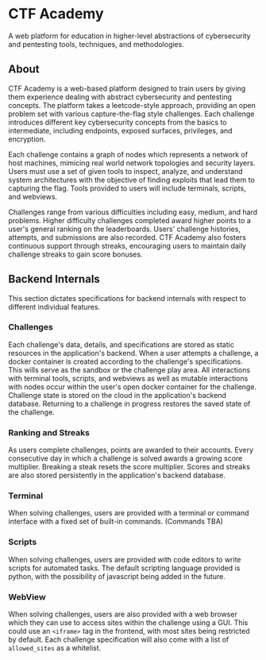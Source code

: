 # CTF Academy

A web platform for education in higher-level abstractions of cybersecurity and pentesting tools, techniques, and methodologies.

## About

CTF Academy is a web-based platform designed to train users by giving them experience dealing with abstract cybersecurity and pentesting concepts. The platform takes a leetcode-style approach, providing an open problem set with various capture-the-flag style challenges. Each challenge introduces different key cybersecurity concepts from the basics to intermediate, including endpoints, exposed surfaces, privileges, and encryption.

Each challenge contains a graph of nodes which represents a network of host machines, mimicing real world network topologies and security layers. Users must use a set of given tools to inspect, analyze, and understand system architectures with the objective of finding exploits that lead them to capturing the flag. Tools provided to users will include terminals, scripts, and webviews.

Challenges range from various difficulties including easy, medium, and hard problems. Higher difficulty challenges completed award higher points to a user's general ranking on the leaderboards. Users' challenge histories, attempts, and submissions are also recorded. CTF Academy also fosters continuous support through streaks, encouraging users to maintain daily challenge streaks to gain score bonuses.

## Backend Internals

This section dictates specifications for backend internals with respect to different individual features.

### Challenges

Each challenge's data, details, and specifications are stored as static resources in the application's backend. When a user attempts a challenge, a docker container is created according to the challenge's specifications. This wills serve as the sandbox or the challenge play area. All interactions with terminal tools, scripts, and webviews as well as mutable interactions with nodes occur within the user's open docker container for the challenge. Challenge state is stored on the cloud in the application's backend database. Returning to a challenge in progress restores the saved state of the challenge.

### Ranking and Streaks

As users complete challenges, points are awarded to their accounts. Every consecutive day in which a challenge is solved awards a growing score multiplier. Breaking a steak resets the score multiplier. Scores and streaks are also stored persistently in the application's backend database.

### Terminal

When solving challenges, users are provided with a terminal or command interface with a fixed set of built-in commands. (Commands TBA)

### Scripts

When solving challenges, users are provided with code editors to write scripts for automated tasks. The default scripting language provided is python, with the possibility of javascript being added in the future.

### WebView

When solving challenges, users are also provided with a web browser which they can use to access sites within the challenge using a GUI. This could use an `<iframe>` tag in the frontend, with most sites being restricted by default. Each challenge specification will also come with a list of `allowed_sites` as a whitelist.